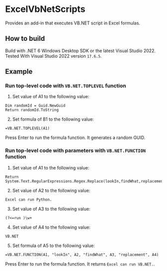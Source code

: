 # ExcelVbNetScripts
Provides an add-in that executes VB.NET script in Excel formulas.

## How to build
Build with .NET 6 Windows Desktop SDK or the latest Visual Studio 2022. Tested With Visual Studio 2022 version `17.6.5`.

## Example
### Run top-level code with `VB.NET.TOPLEVEL` function
1. Set value of A1 to the following value:
```vbnet
Dim randomId = Guid.NewGuid
Return randomId.ToString
```
2. Set formula of B1 to the following value:
```
=VB.NET.TOPLEVEL(A1)
```
Press Enter to run the formula function. It generates a random GUID.

### Run top-level code with parameters with `VB.NET.FUNCTION` function
1. Set value of A1 to the following value:
```vbnet
Return System.Text.RegularExpressions.Regex.Replace(lookIn,findWhat,replacement)
```
2. Set value of A2 to the following value:
```
Excel can run Python.
```
3. Set value of A3 to the following value:
```
(?<=run )\w+
```
4. Set value of A4 to the following value:
```
VB.NET
```
5. Set formula of A5 to the following value:
```
=VB.NET.FUNCTION(A1, "lookIn", A2, "findWhat", A3, "replacement", A4)
```
Press Enter to run the formula function. It returns `Excel can run VB.NET.`.
